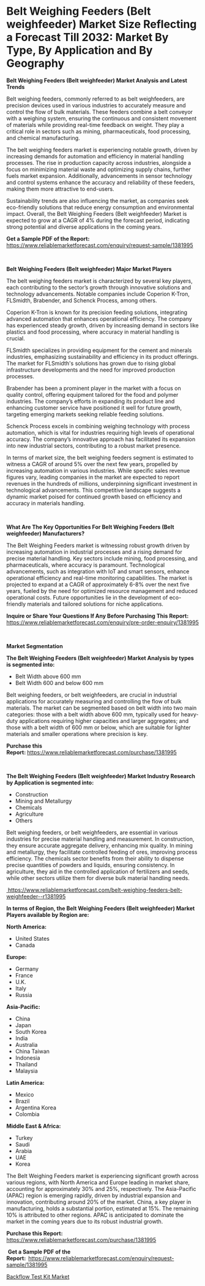 <p><h1>Belt Weighing Feeders (Belt weighfeeder) Market Size Reflecting a Forecast Till 2032: Market By Type, By Application and By Geography</h1></p><p><strong>Belt Weighing Feeders (Belt weighfeeder) Market Analysis and Latest Trends</strong></p>
<p><p>Belt weighing feeders, commonly referred to as belt weighfeeders, are precision devices used in various industries to accurately measure and control the flow of bulk materials. These feeders combine a belt conveyor with a weighing system, ensuring the continuous and consistent movement of materials while providing real-time feedback on weight. They play a critical role in sectors such as mining, pharmaceuticals, food processing, and chemical manufacturing.</p><p>The belt weighing feeders market is experiencing notable growth, driven by increasing demands for automation and efficiency in material handling processes. The rise in production capacity across industries, alongside a focus on minimizing material waste and optimizing supply chains, further fuels market expansion. Additionally, advancements in sensor technology and control systems enhance the accuracy and reliability of these feeders, making them more attractive to end-users.</p><p>Sustainability trends are also influencing the market, as companies seek eco-friendly solutions that reduce energy consumption and environmental impact. Overall, the Belt Weighing Feeders (Belt weighfeeder) Market is expected to grow at a CAGR of 4% during the forecast period, indicating strong potential and diverse applications in the coming years.</p></p>
<p><strong>Get a Sample PDF of the Report:&nbsp;</strong> <a href="https://www.reliablemarketforecast.com/enquiry/request-sample/1381995?utm_campaign=3521&utm_medium=2&utm_source=Github&utm_content=ia&utm_term=11042025&utm_id=belt-weighing-feeders-belt-weighfeeder">https://www.reliablemarketforecast.com/enquiry/request-sample/1381995</a></p>
<p>&nbsp;</p>
<p><strong>Belt Weighing Feeders (Belt weighfeeder) Major Market Players</strong></p>
<p><p>The belt weighing feeders market is characterized by several key players, each contributing to the sector’s growth through innovative solutions and technology advancements. Notable companies include Coperion K-Tron, FLSmidth, Brabender, and Schenck Process, among others.</p><p>Coperion K-Tron is known for its precision feeding solutions, integrating advanced automation that enhances operational efficiency. The company has experienced steady growth, driven by increasing demand in sectors like plastics and food processing, where accuracy in material handling is crucial.</p><p>FLSmidth specializes in providing equipment for the cement and minerals industries, emphasizing sustainability and efficiency in its product offerings. The market for FLSmidth's solutions has grown due to rising global infrastructure developments and the need for improved production processes.</p><p>Brabender has been a prominent player in the market with a focus on quality control, offering equipment tailored for the food and polymer industries. The company’s efforts in expanding its product line and enhancing customer service have positioned it well for future growth, targeting emerging markets seeking reliable feeding solutions.</p><p>Schenck Process excels in combining weighing technology with process automation, which is vital for industries requiring high levels of operational accuracy. The company’s innovative approach has facilitated its expansion into new industrial sectors, contributing to a robust market presence.</p><p>In terms of market size, the belt weighing feeders segment is estimated to witness a CAGR of around 5% over the next few years, propelled by increasing automation in various industries. While specific sales revenue figures vary, leading companies in the market are expected to report revenues in the hundreds of millions, underpinning significant investment in technological advancements. This competitive landscape suggests a dynamic market poised for continued growth based on efficiency and accuracy in materials handling.</p></p>
<p>&nbsp;</p>
<p><strong>What Are The Key Opportunities For Belt Weighing Feeders (Belt weighfeeder) Manufacturers?</strong></p>
<p><p>The Belt Weighing Feeders market is witnessing robust growth driven by increasing automation in industrial processes and a rising demand for precise material handling. Key sectors include mining, food processing, and pharmaceuticals, where accuracy is paramount. Technological advancements, such as integration with IoT and smart sensors, enhance operational efficiency and real-time monitoring capabilities. The market is projected to expand at a CAGR of approximately 6-8% over the next five years, fueled by the need for optimized resource management and reduced operational costs. Future opportunities lie in the development of eco-friendly materials and tailored solutions for niche applications.</p></p>
<p><strong>Inquire or Share Your Questions If Any Before Purchasing This Report:</strong> <a href="https://www.reliablemarketforecast.com/enquiry/pre-order-enquiry/1381995?utm_campaign=3521&utm_medium=2&utm_source=Github&utm_content=ia&utm_term=11042025&utm_id=belt-weighing-feeders-belt-weighfeeder">https://www.reliablemarketforecast.com/enquiry/pre-order-enquiry/1381995</a></p>
<p>&nbsp;</p>
<p><strong>Market Segmentation</strong></p>
<p><strong>The Belt Weighing Feeders (Belt weighfeeder) Market Analysis by types is segmented into:</strong></p>
<p><ul><li>Belt Width above 600 mm</li><li>Belt Width 600 and below 600 mm</li></ul></p>
<p><p>Belt weighing feeders, or belt weighfeeders, are crucial in industrial applications for accurately measuring and controlling the flow of bulk materials. The market can be segmented based on belt width into two main categories: those with a belt width above 600 mm, typically used for heavy-duty applications requiring higher capacities and larger aggregates; and those with a belt width of 600 mm or below, which are suitable for lighter materials and smaller operations where precision is key.</p></p>
<p><strong>Purchase this Report:&nbsp;</strong><a href="https://www.reliablemarketforecast.com/purchase/1381995?utm_campaign=3521&utm_medium=2&utm_source=Github&utm_content=ia&utm_term=11042025&utm_id=belt-weighing-feeders-belt-weighfeeder">https://www.reliablemarketforecast.com/purchase/1381995</a></p>
<p>&nbsp;</p>
<p><strong>The Belt Weighing Feeders (Belt weighfeeder) Market Industry Research by Application is segmented into:</strong></p>
<p><ul><li>Construction</li><li>Mining and Metallurgy</li><li>Chemicals</li><li>Agriculture</li><li>Others</li></ul></p>
<p><p>Belt weighing feeders, or belt weighfeeders, are essential in various industries for precise material handling and measurement. In construction, they ensure accurate aggregate delivery, enhancing mix quality. In mining and metallurgy, they facilitate controlled feeding of ores, improving process efficiency. The chemicals sector benefits from their ability to dispense precise quantities of powders and liquids, ensuring consistency. In agriculture, they aid in the controlled application of fertilizers and seeds, while other sectors utilize them for diverse bulk material handling needs.</p></p>
<p><a href="https://www.reliablemarketforecast.com/belt-weighing-feeders-belt-weighfeeder--r1381995?utm_campaign=3521&utm_medium=2&utm_source=Github&utm_content=ia&utm_term=11042025&utm_id=belt-weighing-feeders-belt-weighfeeder">&nbsp;https://www.reliablemarketforecast.com/belt-weighing-feeders-belt-weighfeeder--r1381995</a></p>
<p><strong>In terms of Region, the Belt Weighing Feeders (Belt weighfeeder) Market Players available by Region are:</strong></p>
<p>
    <p> <strong> North America: </strong>
        <ul>
            <li>United States</li>
            <li>Canada</li>
        </ul>
        </p> 
    <p> <strong> Europe: </strong>
        <ul>
            <li>Germany</li>
            <li>France</li>
            <li>U.K.</li>
            <li>Italy</li>
            <li>Russia</li>
        </ul>
        </p> 
    <p> <strong> Asia-Pacific: </strong>
        <ul>
            <li>China</li>
            <li>Japan</li>
            <li>South Korea</li>
            <li>India</li>
            <li>Australia</li>
            <li>China Taiwan</li>
            <li>Indonesia</li>
            <li>Thailand</li>
            <li>Malaysia</li>
        </ul>
        </p> 
    <p> <strong> Latin America: </strong>
        <ul>
            <li>Mexico</li>
            <li>Brazil</li>
            <li>Argentina Korea</li>
            <li>Colombia</li>
        </ul>
        </p> 
    <p> <strong> Middle East & Africa: </strong>
        <ul>
            <li>Turkey</li>
            <li>Saudi</li>
            <li>Arabia</li>
            <li>UAE</li>
            <li>Korea</li>
        </ul>
    </p>
    </p>
<p><p>The Belt Weighing Feeders market is experiencing significant growth across various regions, with North America and Europe leading in market share, accounting for approximately 30% and 25%, respectively. The Asia-Pacific (APAC) region is emerging rapidly, driven by industrial expansion and innovation, contributing around 20% of the market. China, a key player in manufacturing, holds a substantial portion, estimated at 15%. The remaining 10% is attributed to other regions. APAC is anticipated to dominate the market in the coming years due to its robust industrial growth.</p></p>
<p><strong>Purchase this Report: </strong><a href="https://www.reliablemarketforecast.com/purchase/1381995?utm_campaign=3521&utm_medium=2&utm_source=Github&utm_content=ia&utm_term=11042025&utm_id=belt-weighing-feeders-belt-weighfeeder">https://www.reliablemarketforecast.com/purchase/1381995</a></p>
<p>&nbsp;<strong>Get a Sample PDF of the Report:&nbsp;&nbsp;</strong><a href="https://www.reliablemarketforecast.com/enquiry/request-sample/1381995?utm_campaign=3521&utm_medium=2&utm_source=Github&utm_content=ia&utm_term=11042025&utm_id=belt-weighing-feeders-belt-weighfeeder">https://www.reliablemarketforecast.com/enquiry/request-sample/1381995</a></p>
<p><strong></strong></p>
<p><p><a href="https://github.com/jolinolooman/Market-Research-Report-List-1/blob/main/backflow-test-kit-market.md?utm_campaign=3521&utm_medium=2&utm_source=Github&utm_content=ia&utm_term=11042025&utm_id=belt-weighing-feeders-belt-weighfeeder">Backflow Test Kit Market</a></p></p>